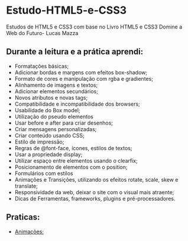 # Estudo-HTML5-e-CSS3
Estudos de HTML5 e CSS3 com base no Livro HTML5 e CSS3 Domine a Web do Futuro- Lucas Mazza

## Durante a leitura e a prática aprendi:
- Formatações básicas;
- Adicionar bordas e margens com efeitos box-shadow;
- Formato de cores e manipulação com rgba e gradientes;
- Alinhamento de imagens e textos;
- Adicionar elementos secundários;
- Novos atributos e novas tags;
- Compatibilidade e incompatibilidade dos browsers;
- Usabilidade do Box model;
- Utilização do pseudo elementos
- Usar before e after para criar desenhos;
- Criar mensagens personalizadas;
- Criar conteúdo usando CSS;
- Estilo de impressão;
- Regras de @font-face, ícones, estilos de textos;
- Usar a propriedade display;
- Utilizar espaço entre elementos usando o clearfix;
- Posicionamento de elementos com o position;
- Formulários com estilos
- Animações e Transições, utilizando os efeitos rotate, scale, skew e translate;
- Responsividade da web, deixar o site com o visual mais atraente;
- Dicas de Ferramentas, frameworks, plugins e pré-processadores.

## Praticas:

* [Animações:](https://katianne23.github.io/Estudo-HTML5-e-CSS3/Anima%C3%A7%C3%B5es/)

